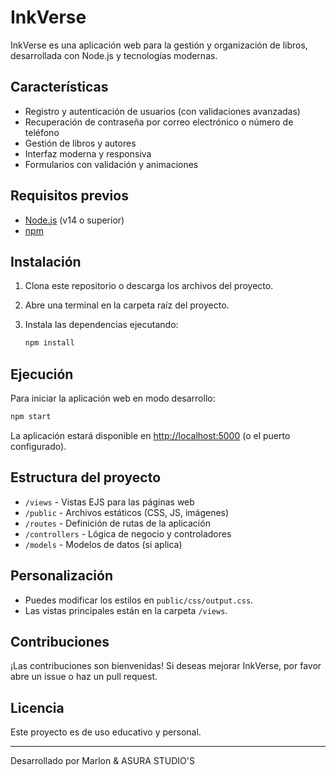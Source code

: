 # InkVerse

InkVerse es una aplicación web para la gestión y organización de libros, desarrollada con Node.js y tecnologías modernas.

## Características

- Registro y autenticación de usuarios (con validaciones avanzadas)
- Recuperación de contraseña por correo electrónico o número de teléfono
- Gestión de libros y autores
- Interfaz moderna y responsiva
- Formularios con validación y animaciones

## Requisitos previos

- [Node.js](https://nodejs.org/) (v14 o superior)
- [npm](https://www.npmjs.com/)

## Instalación

1. Clona este repositorio o descarga los archivos del proyecto.
2. Abre una terminal en la carpeta raíz del proyecto.
3. Instala las dependencias ejecutando:

    ```bash
    npm install
    ```

## Ejecución

Para iniciar la aplicación web en modo desarrollo:

```bash
npm start
```

La aplicación estará disponible en [http://localhost:5000](http://localhost:5000) (o el puerto configurado).

## Estructura del proyecto

- `/views` - Vistas EJS para las páginas web
- `/public` - Archivos estáticos (CSS, JS, imágenes)
- `/routes` - Definición de rutas de la aplicación
- `/controllers` - Lógica de negocio y controladores
- `/models` - Modelos de datos (si aplica)

## Personalización

- Puedes modificar los estilos en `public/css/output.css`.
- Las vistas principales están en la carpeta `/views`.

## Contribuciones

¡Las contribuciones son bienvenidas! Si deseas mejorar InkVerse, por favor abre un issue o haz un pull request.

## Licencia

Este proyecto es de uso educativo y personal.

---
Desarrollado por Marlon & ASURA STUDIO'S